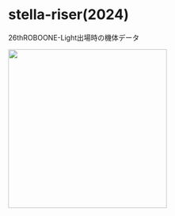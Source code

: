 # stella-riser(2024)
26thROBOONE-Light出場時の機体データ

[<img src="https://github.com/stellabo/stella-riser_2024/assets/46933816/705ee650-f5d0-46de-8aeb-232e4ff61fa6" width="320px">](https://myhub.autodesk360.com/ue2bfe830/shares/public/SHd38bfQT1fb47330c9990f2370d7ce720f5?mode=embed)

